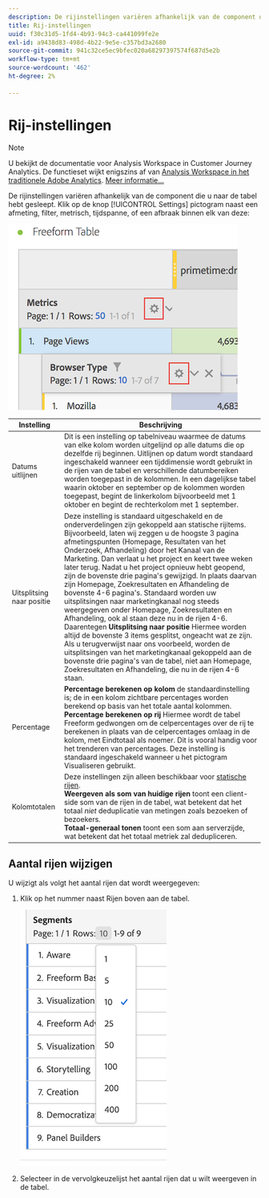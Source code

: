 ```yaml
---
description: De rijinstellingen variëren afhankelijk van de component die u naar de tabel hebt gesleept.
title: Rij-instellingen
uuid: f30c31d5-1fd4-4b93-94c3-ca441099fe2e
exl-id: a9438d83-498d-4b22-9e5e-c357bd3a2680
source-git-commit: 941c32ce5ec9bfec020a68297397574f687d5e2b
workflow-type: tm+mt
source-wordcount: '462'
ht-degree: 2%

---
```


# Rij-instellingen

>[!NOTE]
>
>U bekijkt de documentatie voor Analysis Workspace in Customer Journey Analytics. De functieset wijkt enigszins af van [Analysis Workspace in het traditionele Adobe Analytics](https://experienceleague.adobe.com/docs/analytics/analyze/analysis-workspace/home.html). [Meer informatie...](/help/getting-started/cja-aa.md)

De rijinstellingen variëren afhankelijk van de component die u naar de tabel hebt gesleept. Klik op de knop [!UICONTROL Settings] pictogram naast een afmeting, filter, metrisch, tijdspanne, of een afbraak binnen elk van deze:

![](assets/row-settings.png)

| Instelling | Beschrijving |
| --- | --- |
| Datums uitlijnen | Dit is een instelling op tabelniveau waarmee de datums van elke kolom worden uitgelijnd op alle datums die op dezelfde rij beginnen. Uitlijnen op datum wordt standaard ingeschakeld wanneer een tijddimensie wordt gebruikt in de rijen van de tabel en verschillende datumbereiken worden toegepast in de kolommen. In een dagelijkse tabel waarin oktober en september op de kolommen worden toegepast, begint de linkerkolom bijvoorbeeld met 1 oktober en begint de rechterkolom met 1 september. |
| Uitsplitsing naar positie | Deze instelling is standaard uitgeschakeld en de onderverdelingen zijn gekoppeld aan statische rijitems. Bijvoorbeeld, laten wij zeggen u de hoogste 3 pagina afmetingspunten (Homepage, Resultaten van het Onderzoek, Afhandeling) door het Kanaal van de Marketing. Dan verlaat u het project en keert twee weken later terug. Nadat u het project opnieuw hebt geopend, zijn de bovenste drie pagina&#39;s gewijzigd. In plaats daarvan zijn Homepage, Zoekresultaten en Afhandeling de bovenste 4-6 pagina&#39;s. Standaard worden uw uitsplitsingen naar marketingkanaal nog steeds weergegeven onder Homepage, Zoekresultaten en Afhandeling, ook al staan deze nu in de rijen 4-6. <br> Daarentegen **Uitsplitsing naar positie** Hiermee worden altijd de bovenste 3 items gesplitst, ongeacht wat ze zijn. Als u terugverwijst naar ons voorbeeld, worden de uitsplitsingen van het marketingkanaal gekoppeld aan de bovenste drie pagina&#39;s van de tabel, niet aan Homepage, Zoekresultaten en Afhandeling, die nu in de rijen 4-6 staan. |
| Percentage | **Percentage berekenen op kolom** de standaardinstelling is; de in een kolom zichtbare percentages worden berekend op basis van het totale aantal kolommen. <br>**Percentage berekenen op rij** Hiermee wordt de tabel Freeform gedwongen om de celpercentages over de rij te berekenen in plaats van de celpercentages omlaag in de kolom, met Eindtotaal als noemer. Dit is vooral handig voor het trenderen van percentages. Deze instelling is standaard ingeschakeld wanneer u het pictogram Visualiseren gebruikt. |
| Kolomtotalen | Deze instellingen zijn alleen beschikbaar voor [statische rijen](/help/analysis-workspace/visualizations/freeform-table/column-row-settings/manual-vs-dynamic-rows.md). <br> **Weergeven als som van huidige rijen** toont een client-side som van de rijen in de tabel, wat betekent dat het totaal *niet* deduplicatie van metingen zoals bezoeken of bezoekers. <br> **Totaal-generaal tonen** toont een som aan serverzijde, wat betekent dat het totaal metriek zal dedupliceren. |

## Aantal rijen wijzigen

U wijzigt als volgt het aantal rijen dat wordt weergegeven:

1. Klik op het nummer naast Rijen boven aan de tabel.

   ![](assets/row-number.png)

1. Selecteer in de vervolgkeuzelijst het aantal rijen dat u wilt weergeven in de tabel.